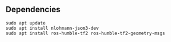## Dependencies
```
sudo apt update
sudo apt install nlohmann-json3-dev
sudo apt install ros-humble-tf2 ros-humble-tf2-geometry-msgs
```